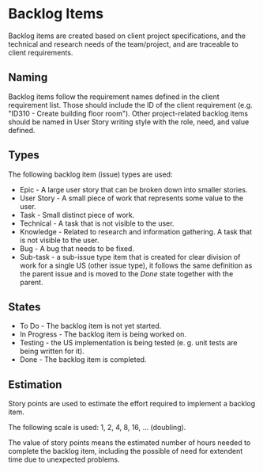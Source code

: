# Backlog Items #

Backlog items are created based on client project specifications, and the technical and research needs of the team/project, and are traceable to client requirements.

## Naming ##
Backlog items follow the requirement names defined in the client requirement list. Those should include the ID of the client requirement (e.g. "ID310 - Create building floor room"). Other project-related backlog items should be named in User Story writing style with the role, need, and value defined.

## Types ##

The following backlog item (issue) types are used:

* Epic - A large user story that can be broken down into smaller stories.
* User Story - A small piece of work that represents some value to the user.
* Task - Small distinct piece of work.
* Technical - A task that is not visible to the user.
* Knowledge - Related to research and information gathering. A task that is not visible to the user.
* Bug - A bug that needs to be fixed.
* Sub-task - a sub-issue type item that is created for clear division of work for a single US (other issue type), it follows the same definition as the parent issue and is moved to the *Done* state together with the parent.

## States ##

* To Do - The backlog item is not yet started.
* In Progress - The backlog item is being worked on.
* Testing - the US implementation is being tested (e. g. unit tests are being written for it).
* Done - The backlog item is completed.

## Estimation ##

Story points are used to estimate the effort required to implement a backlog item. 

The following scale is used:
1, 2, 4, 8, 16, ... (doubling).

The value of story points means the estimated number of hours needed to complete the backlog item, including the possible of need for extendent time due to unexpected problems.